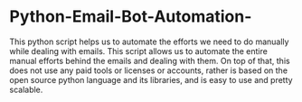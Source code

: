 # Python-Email-Bot-Automation-
This python script helps us to automate the efforts we need to do manually while dealing with emails.
This script allows us to automate the entire manual efforts behind the emails and dealing with them. On top of that, this does 
not use any paid tools or licenses or accounts, rather is based on the open source python language and its libraries, and is easy
to use and pretty scalable.
